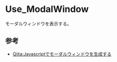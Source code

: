 # Use_ModalWindow
モーダルウィンドウを表示する。

## 参考

- [Qiita:Javascriptでモーダルウィンドウを生成する](https://qiita.com/tetsu-upstr/items/8694b5530d707a073607)
